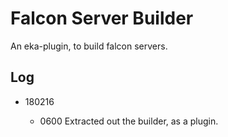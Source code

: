 Falcon Server Builder
=====================

  An eka-plugin, to build falcon servers.

Log
---

* 180216

  * 0600  Extracted out the builder, as a plugin.
